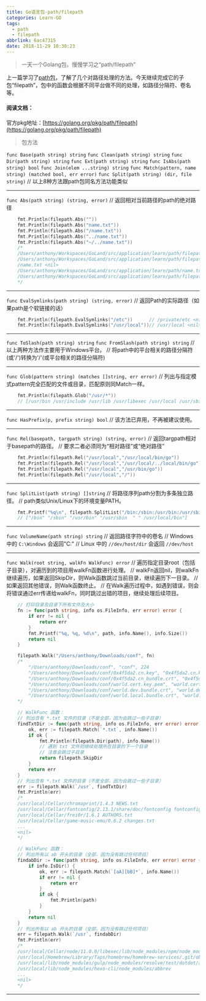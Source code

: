 ```yaml
---
title: Go语言包-path/filepath
categories: Learn-GO
tags:
  - path
  - filepath
abbrlink: 6ac47315
date: 2018-11-29 10:30:23
---
```


> 一天一个Golang包，慢慢学习之“path/filepath”

上一篇学习了[path包](./66c90df8.html)，了解了几个对路径处理的方法。今天继续完成它的子包“filepath”，包中的函数会根据不同平台做不同的处理，如路径分隔符、卷名等。

#### 阅读文档：

官方pkg地址：[https://golang.org/pkg/path/filepath](https://golang.org/pkg/path/filepath)

> 包方法

`func Base(path string) string`
`func Clean(path string) string`
`func Dir(path string) string`
`func Ext(path string) string`
`func IsAbs(path string) bool`
`func Join(elem ...string) string`
`func Match(pattern, name string) (matched bool, err error)`
`func Split(path string) (dir, file string)`
// 以上8种方法跟path包同名方法功能类似
***

`func Abs(path string) (string, error)`
// 返回相对当前路径的path的绝对路径

```Go
	fmt.Println(filepath.Abs(""))
	fmt.Println(filepath.Abs("name.txt"))
	fmt.Println(filepath.Abs("/name.txt"))
	fmt.Println(filepath.Abs("../name.txt"))
	fmt.Println(filepath.Abs("~/../name.txt"))
	/*
	/Users/anthony/Workspaces/GoLand/src/application/learn/path/filepath <nil>
	/Users/anthony/Workspaces/GoLand/src/application/learn/path/filepath/name.txt <nil>
	/name.txt <nil>
	/Users/anthony/Workspaces/GoLand/src/application/learn/path/name.txt <nil>
	/Users/anthony/Workspaces/GoLand/src/application/learn/path/filepath/name.txt <nil>
	*/
```
***

`func EvalSymlinks(path string) (string, error)`
// 返回Path的实际路径（如果path是个软链接的话）

```Go
	fmt.Println(filepath.EvalSymlinks("/etc"))		// /private/etc <nil>
	fmt.Println(filepath.EvalSymlinks("/usr/local"))// /usr/local <nil>
```
***

`func ToSlash(path string) string`
`func FromSlash(path string) string`
// 以上两种方法作主要用于Windows平台。
// 将path中的平台相关的路径分隔符(或'/')转换为'/'(或平台相关的路径分隔符)
***

`func Glob(pattern string) (matches []string, err error)`
// 列出与指定模式pattern完全匹配的文件或目录，匹配原则同Match一样。

```Go
	fmt.Println(filepath.Glob("/usr/*"))
	// [/usr/bin /usr/include /usr/lib /usr/libexec /usr/local /usr/sbin /usr/share /usr/standalone] <nil>
```
***

`func HasPrefix(p, prefix string) bool`
// 该方法已弃用，不再被建议使用。
***

`func Rel(basepath, targpath string) (string, error)`
// 返回targpath相对于basepath的路径。
// 要求二者必须同为“相对路径”或“绝对路径”

```Go
	fmt.Println(filepath.Rel("/usr/local","/usr/local/bin/go"))			// bin/go <nil>
	fmt.Println(filepath.Rel("/usr/local","/usr/local/../local/bin/go"))// bin/go <nil>
	fmt.Println(filepath.Rel("/usr/local","/usr/bin/go"))				// ../bin/go <nil>
	fmt.Println(filepath.Rel("/usr/local","/"))							// ../.. <nil>
```
***

`func SplitList(path string) []string`
// 将路径序列path分割为多条独立路径。
// path类似Unix/Linux下的环境变量PATH。

```Go
	fmt.Printf("%q\n", filepath.SplitList("/bin:/sbin:/usr/bin:/usr/sbin  : /usr/local/bin"))
	// ["/bin" "/sbin" "/usr/bin" "/usr/sbin  " " /usr/local/bin"]
```
***

`func VolumeName(path string) string`
// 返回路径字符中的卷名
// Windows 中的 `C:\Windows` 会返回"C:"
// Linux 中的 `//dev/host/dir` 会返回 `//dev/host`
***

`func Walk(root string, walkFn WalkFunc) error`
// 遍历指定目录root（包括子目录），对遍历到的项目用walkFn函数进行处理。
// walkFn返回nil，则walkFn继续遍历，如果返回SkipDir，则Walk函数跳过当前目录，继续遍历下一目录。
// 如果返回其他错误，则Walk函数终止。
// 在Walk遍历过程中，如遇到错误，则会将错误通过err传递给walkFn，同时跳过出错的项目，继续处理后续项目。

```Go
	// 打印目录及目录下所有文件及大小
	fn := func(path string, info os.FileInfo, err error) error {
		if err != nil {
			return err
		}
		fmt.Printf("%q, %q, %d\n", path, info.Name(), info.Size())
		return nil
	}

	filepath.Walk("/Users/anthony/Downloads/conf", fn)
	/*
		"/Users/anthony/Downloads/conf", "conf", 224
		"/Users/anthony/Downloads/conf/0x4f5da2.cn.key", "0x4f5da2.cn.key", 1700
		"/Users/anthony/Downloads/conf/0x4f5da2.cn_bundle.crt", "0x4f5da2.cn_bundle.crt", 3323
		"/Users/anthony/Downloads/conf/world.cert.key.pem", "world.cert.key.pem", 1675
		"/Users/anthony/Downloads/conf/world.dev.bundle.crt", "world.dev.bundle.crt", 2802
		"/Users/anthony/Downloads/conf/world.local.bundle.crt", "world.local.bundle.crt", 2863
	*/

	// WalkFunc 函数：
	// 列出含有 *.txt 文件的目录（不是全部，因为会跳过一些子目录）
	findTxtDir := func(path string, info os.FileInfo, err error) error {
		ok, err := filepath.Match(`*.txt`, info.Name())
		if ok {
			fmt.Println(filepath.Dir(path), info.Name())
			// 遇到 txt 文件则继续处理所在目录的下一个目录
			// 注意会跳过子目录
			return filepath.SkipDir
		}
		return err
	}
	// 列出含有 *.txt 文件的目录（不是全部，因为会跳过一些子目录）
	err := filepath.Walk(`/usr`, findTxtDir)
	fmt.Println(err)
	/*
	/usr/local/Cellar/chromaprint/1.4.3 NEWS.txt
	/usr/local/Cellar/fontconfig/2.13.1/share/doc/fontconfig fontconfig-devel.txt
	/usr/local/Cellar/frei0r/1.6.1 AUTHORS.txt
	/usr/local/Cellar/game-music-emu/0.6.2 changes.txt
	...
	<nil>
	*/

	// WalkFunc 函数：
	// 列出所有以 ab 开头的目录（全部，因为没有跳过任何项目）
	findabDir := func(path string, info os.FileInfo, err error) error {
		if info.IsDir() {
			ok, err := filepath.Match(`[aA][bB]*`, info.Name())
			if err != nil {
				return err
			}
			if ok {
				fmt.Println(path)
			}
		}
		return nil
	}
	// 列出所有以 ab 开头的目录（全部，因为没有跳过任何项目）
	err = filepath.Walk(`/usr`, findabDir)
	fmt.Println(err)
	/*
	/usr/local/Cellar/node/11.0.0/libexec/lib/node_modules/npm/node_modules/abbrev
	/usr/local/Homebrew/Library/Taps/homebrew/homebrew-services/.git/objects/ab
	/usr/local/lib/node_modules/gulp/node_modules/resolve/test/dotdot/abc
	/usr/local/lib/node_modules/hexo-cli/node_modules/abbrev
	...
	<nil>
	*/

```
***



